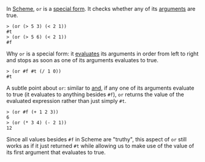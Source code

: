 In [Scheme](wiki:scheme), `or` is a [special form](wiki:special-form). It checks whether any of its [arguments](wiki:argument) are true. 

    > (or (> 5 3) (< 2 1))
    #t
    > (or (> 5 6) (< 2 1))
    #f


Why `or` is a special form: it [evaluates](wiki:expression) its arguments in order from left to right and stops as soon as one of its arguments evaluates to true.

    > (or #f #t (/ 1 0))
    #t

A subtle point about `or`: similar to [and](wiki:and), if any one of its arguments evaluate to true (it evaluates to anything besides `#f`), `or` returns the value of the evaluated expression rather than just simply `#t`.

    > (or #f (+ 1 2 3))
    6
    > (or (* 3 4) (- 2 1))
    12

Since all values besides `#f` in Scheme are "truthy", this aspect of `or` still works as if it just returned `#t` while allowing us to make use of the value of its first argument that evaluates to true.